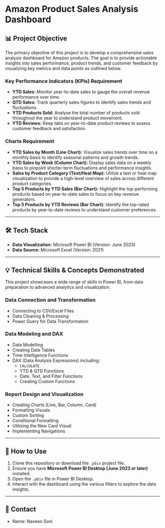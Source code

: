 # Amazon Product Sales Analysis Dashboard



## 📊 Project Objective

The primary objective of this project is to develop a comprehensive sales analysis dashboard for Amazon products. The goal is to provide actionable insights into sales performance, product trends, and customer feedback by visualizing key metrics and data points as outlined below.

### Key Performance Indicators (KPIs) Requirement

* **YTD Sales:** Monitor year-to-date sales to gauge the overall revenue performance over time.
* **QTD Sales:** Track quarterly sales figures to identify sales trends and fluctuations.
* **YTD Products Sold:** Analyse the total number of products sold throughout the year to understand product movement.
* **YTD Reviews:** Keep tabs on year-to-date product reviews to assess customer feedback and satisfaction.

### Charts Requirement

* **YTD Sales by Month (Line Chart):** Visualize sales trends over time on a monthly basis to identify seasonal patterns and growth trends.
* **YTD Sales by Week (Column Chart):** Display sales data on a weekly basis to pinpoint shorter-term fluctuations and performance insights.
* **Sales by Product Category (Text/Heat Map):** Utilize a text or heat map visualization to provide a high-level overview of sales across different product categories.
* **Top 5 Products by YTD Sales (Bar Chart):** Highlight the top-performing products based on year-to-date sales to focus on key revenue generators.
* **Top 5 Products by YTD Reviews (Bar Chart):** Identify the top-rated products by year-to-date reviews to understand customer preferences.

---

## 🛠️ Tech Stack

* **Data Visualization:** Microsoft Power BI (Version: June 2023)
* **Data Source:** Microsoft Excel (Version: 2021)

---

## 💡 Technical Skills & Concepts Demonstrated

This project showcases a wide range of skills in Power BI, from data preparation to advanced analytics and visualization.

### Data Connection and Transformation
* Connecting to CSV/Excel Files
* Data Cleaning & Processing
* Power Query for Data Transformation

### Data Modeling and DAX
* Data Modelling
* Creating Date Tables
* Time Intelligence Functions
* DAX (Data Analysis Expressions) including:
    * `CALCULATE`
    * YTD & QTD Functions
    * Date, Text, and Filter Functions
    * Creating Custom Functions

### Report Design and Visualization
* Creating Charts (Line, Bar, Column, Card)
* Formatting Visuals
* Custom Sorting
* Conditional Formatting
* Utilizing the New Card Visual
* Implementing Navigations

---

## 🚀 How to Use

1.  Clone this repository or download the `.pbix` project file.
2.  Ensure you have **Microsoft Power BI Desktop (June 2023 or later)** installed.
3.  Open the `.pbix` file in Power BI Desktop.
4.  Interact with the dashboard using the various filters to explore the data insights.

---

## 👤 Contact

* Name: Naveen Soni
